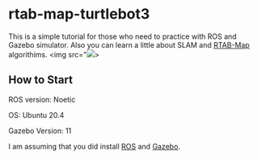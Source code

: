 # rtab-map-turtlebot3
This is a simple tutorial for those who need to practice with ROS and Gazebo simulator. Also you can learn a little about SLAM and [RTAB-Map](http://introlab.github.io/rtabmap/) algorithims.
<img src="<img src="https://github.com/kavehsgh/rtabmap-turtlebot3/blob/main/Pictures/Screenshot%20(200).png">>


## How to Start

ROS version: Noetic

OS: Ubuntu 20.4

Gazebo Version: 11

I am assuming that you did install [ROS](http://wiki.ros.org/noetic/Installation) and [Gazebo](https://classic.gazebosim.org/).



